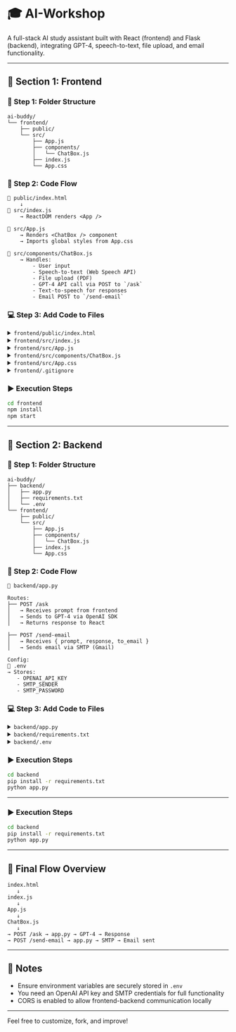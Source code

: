 # 🎓 AI-Workshop

A full-stack AI study assistant built with React (frontend) and Flask (backend), integrating GPT-4, speech-to-text, file upload, and email functionality.

---

## 🔹 Section 1: Frontend

### 🧱 Step 1: Folder Structure

```
ai-buddy/
└── frontend/
    ├── public/
    └── src/
        ├── App.js
        ├── components/
        │   └── ChatBox.js
        ├── index.js
        └── App.css
```

### 🔄 Step 2: Code Flow

```
📄 public/index.html
    ↓
📄 src/index.js
    → ReactDOM renders <App />

📄 src/App.js
    → Renders <ChatBox /> component
    → Imports global styles from App.css

📄 src/components/ChatBox.js
    → Handles:
        - User input
        - Speech-to-text (Web Speech API)
        - File upload (PDF)
        - GPT-4 API call via POST to `/ask`
        - Text-to-speech for responses
        - Email POST to `/send-email`
```

### 💻 Step 3: Add Code to Files

<details>
<summary><code>frontend/public/index.html</code></summary>

```html
<!DOCTYPE html>
<html lang="en">
  <head>
    <meta charset="utf-8" />
    <link rel="icon" href="%PUBLIC_URL%/favicon.ico" />
    <meta name="viewport" content="width=device-width, initial-scale=1" />
    <meta name="theme-color" content="#000000" />
    <title>AI Study Buddy</title>
  </head>
  <body>
    <noscript>You need to enable JavaScript to run this app.</noscript>
    <div id="root"></div>
  </body>
</html>
```
</details>

<details>
<summary><code>frontend/src/index.js</code></summary>

```js
import React from "react";
import ReactDOM from "react-dom/client";
import App from "./App";
import "./App.css";

const root = ReactDOM.createRoot(document.getElementById("root"));
root.render(
  <React.StrictMode>
    <App />
  </React.StrictMode>
);
```
</details>

<details>
<summary><code>frontend/src/App.js</code></summary>

```js
import React from "react";
import ChatBox from "./components/ChatBox";
import "./App.css";

function App() {
  return (
    <div className="App">
      {/* <h1>🎓 AI Study Buddy</h1> */}
      <ChatBox />
    </div>
  );
}
export default App;
```
</details>

<details>
<summary><code>frontend/src/components/ChatBox.js</code></summary>

```js
import React, { useState } from "react";

const ChatBox = () => {
  const [prompt, setPrompt] = useState("");
  const [response, setResponse] = useState("");
  const [loading, setLoading] = useState(false);

  const handleAsk = async () => {
    setLoading(true);
    setResponse("");
    try {
      const res = await fetch("http://localhost:5000/ask", {
        method: "POST",
        headers: {
          "Content-Type": "application/json",
        },
        body: JSON.stringify({ prompt }),
      });
      const data = await res.json();
      if (data.response) {
        setResponse(data.response);
      } else {
        setResponse("Error: " + data.error);
      }
    } catch (err) {
      setResponse("Error connecting to server.");
    }
    setLoading(false);
  };

  return (
    <div className="chatbox">
      <textarea
        placeholder="Ask a question or paste your notes..."
        value={prompt}
        onChange={(e) => setPrompt(e.target.value)}
      />
      <button onClick={handleAsk} disabled={loading}>
        {loading ? "Asking..." : "Submit"}
      </button>
      <div className="response">
        <strong>Response:</strong>
        <p>{response}</p>
      </div>
    </div>
  );
};

export default ChatBox;
```
</details>

<details>
<summary><code>frontend/src/App.css</code></summary>

```css
.App {
  font-family: Arial, sans-serif;
  padding: 2rem;
  max-width: 700px;
  margin: auto;
  text-align: center;
}

.chatbox textarea {
  width: 100%;
  height: 100px;
  margin-bottom: 1rem;
  padding: 1rem;
  font-size: 1rem;
}

.chatbox button {
  padding: 0.5rem 1rem;
  font-size: 1rem;
  margin-bottom: 1rem;
}

.response {
  background: #f9f9f9;
  padding: 1rem;
  border-radius: 8px;
  text-align: left;
}
```
</details>

<details>
<summary><code>frontend/.gitignore</code></summary>

```
# dependencies
/node_modules
/.pnp
.pnp.js

# testing
/coverage

# production
/build

# misc
.DS_Store
.env
.env.local
.env.development.local
.env.test.local
.env.production.local

# logs
npm-debug.log*
yarn-debug.log*
yarn-error.log*

# IDE
.vscode/
.idea/
*.suo
*.ntvs*
*.njsproj
*.sln
*.sw?

# Mac system files
*.DS_Store
```
</details>

### ▶️ Execution Steps

```bash
cd frontend
npm install
npm start
```

---

## 🔹 Section 2: Backend

### 🧱 Step 1: Folder Structure

```
ai-buddy/
├── backend/
│   ├── app.py
│   ├── requirements.txt
│   └── .env
└── frontend/
    ├── public/
    └── src/
        ├── App.js
        ├── components/
        │   └── ChatBox.js
        ├── index.js
        └── App.css
```

### 🔄 Step 2: Code Flow

```
📄 backend/app.py

Routes:
├── POST /ask
│   → Receives prompt from frontend
│   → Sends to GPT-4 via OpenAI SDK
│   → Returns response to React

├── POST /send-email
│   → Receives { prompt, response, to_email }
│   → Sends email via SMTP (Gmail)

Config:
📄 .env
→ Stores:
   - OPENAI_API_KEY
   - SMTP_SENDER
   - SMTP_PASSWORD
```

### 💻 Step 3: Add Code to Files

<details>
<summary><code>backend/app.py</code></summary>

```python
from flask import Flask, request, jsonify
from flask_cors import CORS
from openai import OpenAI
import os
from dotenv import load_dotenv

load_dotenv()

# Initialize OpenAI client with API key
client = OpenAI(api_key=os.getenv("OPENAI_API_KEY"))

app = Flask(__name__)
CORS(app)

@app.route("/ask", methods=["POST"])
def ask():
    data = request.get_json()
    prompt = data.get("prompt")

    if not prompt:
        return jsonify({"error": "No prompt provided"}), 400

    try:
        response = client.chat.completions.create(
            model="gpt-4",
            messages=[{"role": "user", "content": prompt}],
            temperature=0.7,
            max_tokens=500
        )
        answer = response.choices[0].message.content.strip()
        return jsonify({"response": answer})
    except Exception as e:
        return jsonify({"error": str(e)}), 500

if __name__ == "__main__":
    app.run(debug=True)
```
</details>

<details>
<summary><code>backend/requirements.txt</code></summary>

```
flask
flask-cors
openai
python-dotenv
```
</details>

<details>
<summary><code>backend/.env</code></summary>

```
OPENAI_API_KEY=your_openai_key
SMTP_SENDER=your_email@example.com
SMTP_PASSWORD=your_email_password
```
</details>

### ▶️ Execution Steps

```bash
cd backend
pip install -r requirements.txt
python app.py
```

---

### ▶️ Execution Steps

```bash
cd backend
pip install -r requirements.txt
python app.py
```

---

## 🔁 Final Flow Overview

```
index.html
   ↓
index.js
   ↓
App.js
   ↓
ChatBox.js
   ↓
→ POST /ask → app.py → GPT-4 → Response
→ POST /send-email → app.py → SMTP → Email sent
```

---

## 📌 Notes

- Ensure environment variables are securely stored in `.env`
- You need an OpenAI API key and SMTP credentials for full functionality
- CORS is enabled to allow frontend-backend communication locally

---

Feel free to customize, fork, and improve!
